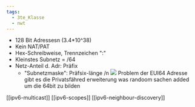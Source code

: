 ```yaml
---
tags:
  - 3te_Klasse
  - nwt
---
```

- 128 Bit Adressesn (3.4*10^38)
- Kein NAT/PAT
- Hex-Schreibweise, Trennzeichen ":"
- Kleinstes Subnetz = /64
- Netz-Anteil d. Adr: Präfix
	- "Subnetzmaske": Präfsix-länge /n
![](ip%20v6%2031-01-2025-18.excalidraw.svg)
Problem der EUI64 Adresse gibt es die Privatsfähred erweiterung was randoom sachen added um die 64bit zu bilden

[[ipv6-multicast]]
[[ipv6-scopes]]
[[ipv6-neighbour-discovery]]